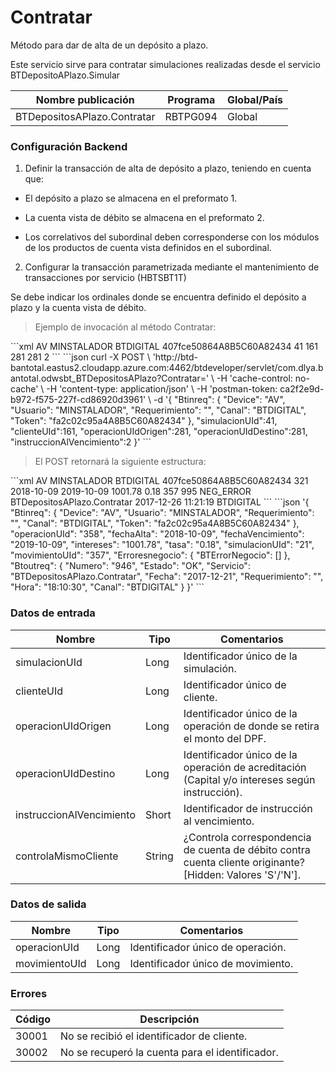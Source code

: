 # Contratar 

Método para dar de alta de un depósito a plazo. 

Este servicio sirve para contratar simulaciones realizadas desde el servicio BTDepositoAPlazo.Simular 

Nombre publicación | Programa | Global/País 
--------- | ----------- | ----------- 
BTDepositosAPlazo.Contratar | RBTPG094 | Global 

### Configuración Backend 

1) Definir la transacción de alta de depósito a plazo, teniendo en cuenta que: 

* El depósito a plazo se almacena en el preformato 1. 

* La cuenta vista de débito se almacena en el preformato 2. 

* Los correlativos del subordinal deben corresponderse con los módulos de los productos de cuenta vista definidos en el subordinal. 

2) Configurar la transacción parametrizada mediante el mantenimiento de transacciones por servicio (HBTSBT1T) 

Se debe indicar los ordinales donde se encuentra definido el depósito a plazo y la cuenta vista de débito. 

> Ejemplo de invocación al método Contratar: 

<code-group> 
<code-block title="XML" active> 
```xml 
<soapenv:Envelope xmlns:soapenv="http://schemas.xmlsoap.org/soap/envelope/" xmlns:bts="http://uy.com.dlya.bantotal/BTSOA/"> 
   <soapenv:Header/> 
   <soapenv:Body> 
      <bts:BTDepositosAPlazo.Contratar> 
         <bts:Btinreq> 
            <bts:Device>AV</bts:Device> 
            <bts:Usuario>MINSTALADOR</bts:Usuario> 
            <bts:Requerimiento/> 
            <bts:Canal>BTDIGITAL</bts:Canal> 
            <bts:Token>407fce50864A8B5C60A82434</bts:Token> 
         </bts:Btinreq> 
         <bts:simulacionUId>41</bts:simulacionUId> 
         <bts:clienteUId>161</bts:clienteUId> 
         <bts:operacionUIdOrigen>281</bts:operacionUIdOrigen> 
         <bts:operacionUIdDestino>281</bts:operacionUIdDestino> 
         <bts:instruccionAlVencimiento>2</bts:instruccionAlVencimiento> 
      </bts:BTDepositosAPlazo.Contratar> 
   </soapenv:Body> 
</soapenv:Envelope> 
``` 
</code-block> 

<code-block title="JSON"> 
```json 
curl -X POST \ 
  'http://btd-bantotal.eastus2.cloudapp.azure.com:4462/btdeveloper/servlet/com.dlya.bantotal.odwsbt_BTDepositosAPlazo?Contratar=' \ 
  -H 'cache-control: no-cache' \ 
  -H 'content-type: application/json' \ 
  -H 'postman-token: ca2f2e9d-b972-f575-227f-cd86920d3961' \ 
  -d '{ 
	"Btinreq": { 
		"Device": "AV", 
		"Usuario": "MINSTALADOR", 
		"Requerimiento": "", 
		"Canal": "BTDIGITAL", 
		"Token": "fa2c02c95a4A8B5C60A82434" 
	}, 
    "simulacionUId":41, 
    "clienteUId":161, 
    "operacionUIdOrigen":281, 
    "operacionUIdDestino":281, 
    "instruccionAlVencimiento":2   
}' 
``` 
</code-block> 
</code-group> 

> El POST retornará la siguiente estructura: 

<code-group> 
<code-block title="XML" active> 
```xml 
<SOAP-ENV:Envelope xmlns:SOAP-ENV="http://schemas.xmlsoap.org/soap/envelope/" xmlns:xsd="http://www.w3.org/2001/XMLSchema" xmlns:SOAP-ENC="http://schemas.xmlsoap.org/soap/encoding/" xmlns:xsi="http://www.w3.org/2001/XMLSchema-instance"> 
   <SOAP-ENV:Body> 
      <BTDepositosAPlazo.ContratarResponse xmlns="http://uy.com.dlya.bantotal/BTSOA/"> 
         <Btinreq> 
            <Device>AV</Device> 
            <Usuario>MINSTALADOR</Usuario> 
            <Requerimiento/> 
            <Canal>BTDIGITAL</Canal> 
            <Token>407fce50864A8B5C60A82434</Token> 
         </Btinreq> 
         <operacionUId>321</operacionUId> 
         <fechaAlta>2018-10-09</fechaAlta> 
         <fechaVencimiento>2019-10-09</fechaVencimiento> 
         <intereses>1001.78</intereses> 
         <tasa>0.18</tasa> 
         <movimientoUId>357</movimientoUId> 
         <Erroresnegocio></Erroresnegocio> 
         <Btoutreq> 
            <Numero>995</Numero> 
            <Estado>NEG_ERROR</Estado> 
            <Servicio>BTDepositosAPlazo.Contratar</Servicio> 
            <Fecha>2017-12-26</Fecha> 
            <Requerimiento/> 
            <Hora>11:21:19</Hora> 
            <Canal>BTDIGITAL</Canal> 
         </Btoutreq> 
      </BTDepositosAPlazo.ContratarResponse> 
   </SOAP-ENV:Body> 
</SOAP-ENV:Envelope> 
``` 
</code-block> 

<code-block title="JSON"> 
```json 
'{ 
	"Btinreq": { 
		"Device": "AV", 
		"Usuario": "MINSTALADOR", 
		"Requerimiento": "", 
		"Canal": "BTDIGITAL", 
		"Token": "fa2c02c95a4A8B5C60A82434" 
	}, 
	"operacionUId": "358", 
   "fechaAlta": "2018-10-09", 
   "fechaVencimiento": "2019-10-09", 
   "intereses": "1001.78", 
   "tasa": "0.18", 
   "simulacionUId": "21", 
	"movimientoUId": "357", 
   "Erroresnegocio": { 
        "BTErrorNegocio": [] 
    }, 
    "Btoutreq": { 
        "Numero": "946", 
        "Estado": "OK", 
        "Servicio": "BTDepositosAPlazo.Contratar", 
        "Fecha": "2017-12-21", 
        "Requerimiento": "", 
        "Hora": "18:10:30", 
        "Canal": "BTDIGITAL" 
    } 
}' 
``` 
</code-block> 
</code-group> 

### Datos de entrada 

Nombre | Tipo | Comentarios 
--------- | ----------- | ----------- 
simulacionUId | Long | Identificador único de la simulación. 
clienteUId | Long | Identificador único de cliente. 
operacionUIdOrigen | Long | Identificador único de la operación de donde se retira el monto del DPF. 
operacionUIdDestino | Long | Identificador único de la operación de acreditación (Capital y/o intereses según instrucción). 
instruccionAlVencimiento | Short | Identificador de instrucción al vencimiento. 
controlaMismoCliente | String | ¿Controla correspondencia de cuenta de débito contra cuenta cliente originante? [Hidden: Valores 'S'/'N']. 

### Datos de salida 

Nombre | Tipo | Comentarios 
--------- | ----------- | ----------- 
operacionUId | Long | Identificador único de operación. 
movimientoUId | Long | Identificador único de movimiento.  

### Errores 

Código | Descripción 
--------- | ----------- 
30001 | No se recibió el identificador de cliente. 
30002 | No se recuperó la cuenta para el identificador. 

 
